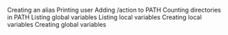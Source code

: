 Creating an alias
Printing user
Adding /action to PATH
Counting directories in PATH
Listing global variables
Listing local variables
Creating local variables
Creating global variables
